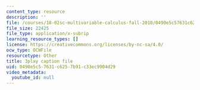 ```yaml
---
content_type: resource
description: ''
file: /courses/18-02sc-multivariable-calculus-fall-2010/0490e5c57631c6257b91c33ec9904d29_IYlzo-bxrqs.srt
file_size: 22425
file_type: application/x-subrip
learning_resource_types: []
license: https://creativecommons.org/licenses/by-nc-sa/4.0/
ocw_type: OCWFile
resourcetype: Other
title: 3play caption file
uid: 0490e5c5-7631-c625-7b91-c33ec9904d29
video_metadata:
  youtube_id: null
---
```

